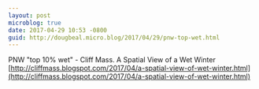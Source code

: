 ```yaml
---
layout: post
microblog: true
date: 2017-04-29 10:53 -0800
guid: http://dougbeal.micro.blog/2017/04/29/pnw-top-wet.html
---
```

PNW "top 10% wet" - Cliff Mass. A Spatial View of a Wet Winter
[http://cliffmass.blogspot.com/2017/04/a-spatial-view-of-wet-winter.html](http://cliffmass.blogspot.com/2017/04/a-spatial-view-of-wet-winter.html)
